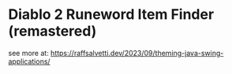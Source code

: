 # Diablo 2 Runeword Item Finder (remastered)

see more at: https://raffsalvetti.dev/2023/09/theming-java-swing-applications/